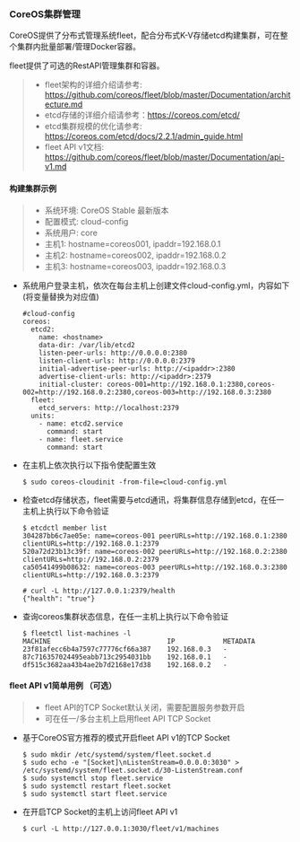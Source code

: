 ### CoreOS集群管理

CoreOS提供了分布式管理系统fleet，配合分布式K-V存储etcd构建集群，可在整个集群内批量部署/管理Docker容器。

fleet提供了可选的RestAPI管理集群和容器。

 > - fleet架构的详细介绍请参考: https://github.com/coreos/fleet/blob/master/Documentation/architecture.md
 > - etcd存储的详细介绍请参考：https://coreos.com/etcd/
 > - etcd集群规模的优化请参考: https://coreos.com/etcd/docs/2.2.1/admin_guide.html
 > - fleet API v1文档: https://github.com/coreos/fleet/blob/master/Documentation/api-v1.md
 
#### 构建集群示例

 > - 系统环境: CoreOS Stable 最新版本
 > - 配置模式: cloud-config
 > - 系统用户: core
 > - 主机1: hostname=coreos001, ipaddr=192.168.0.1
 > - 主机2: hostname=coreos002, ipaddr=192.168.0.2
 > - 主机3: hostname=coreos003, ipaddr=192.168.0.3
 
  * 系统用户登录主机，依次在每台主机上创建文件cloud-config.yml，内容如下 (将变量替换为对应值)
 
        #cloud-config
        coreos:
          etcd2:
            name: <hostname>
            data-dir: /var/lib/etcd2
            listen-peer-urls: http://0.0.0.0:2380
            listen-client-urls: http://0.0.0.0:2379
            initial-advertise-peer-urls: http://<ipaddr>:2380
            advertise-client-urls: http://<ipaddr>:2379
            initial-cluster: coreos-001=http://192.168.0.1:2380,coreos-002=http://192.168.0.2:2380,coreos-003=http://192.168.0.3:2380
          fleet:
            etcd_servers: http://localhost:2379
          units:
            - name: etcd2.service
              command: start
            - name: fleet.service
              command: start
              
  * 在主机上依次执行以下指令使配置生效
  
        $ sudo coreos-cloudinit -from-file=cloud-config.yml
        
  * 检查etcd存储状态，fleet需要与etcd通讯，将集群信息存储到etcd，在任一主机上执行以下命令验证
  
        $ etcdctl member list
        304287bb6c7ae05e: name=coreos-001 peerURLs=http://192.168.0.1:2380 clientURLs=http://192.168.0.1:2379
        520a72d23b13c39f: name=coreos-002 peerURLs=http://192.168.0.2:2380 clientURLs=http://192.168.0.2:2379
        ca50541499b08632: name=coreos-003 peerURLs=http://192.168.0.3:2380 clientURLs=http://192.168.0.3:2379

        # curl -L http://127.0.0.1:2379/health
        {"health": "true"}

  * 查询coreos集群状态信息，在任一主机上执行以下命令验证

        $ fleetctl list-machines -l
        MACHINE					            IP		      METADATA
        23f81afecc6b4a7597c77776cf66a387	192.168.0.3	  -
        87c716357024495eabb713c2954031bb	192.168.0.1	  -
        df515c3682aa43b4ae2b7d2168e17d38	192.168.0.2	  -
 
#### fleet API v1简单用例 （可选）
  > - fleet API的TCP Socket默认关闭，需要配置服务参数开启
  > - 可在任一/多台主机上启用fleet API TCP Socket
  
  * 基于CoreOS官方推荐的模式开启fleet API v1的TCP Socket
      
        $ sudo mkdir /etc/systemd/system/fleet.socket.d
        $ sudo echo -e "[Socket]\nListenStream=0.0.0.0:3030" > /etc/systemd/system/fleet.socket.d/30-ListenStream.conf
        $ sudo systemctl stop fleet.service
        $ sudo systemctl restart fleet.socket
        $ sudo systemctl start fleet.service

  * 在开启TCP Socket的主机上访问fleet API v1
  
        $ curl -L http://127.0.0.1:3030/fleet/v1/machines
